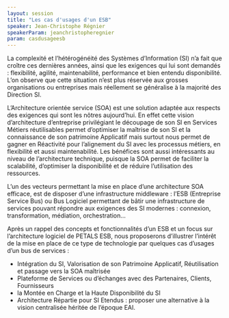 ```yaml
---
layout: session
title: "Les cas d'usages d'un ESB"
speaker: Jean-Christophe Régnier
speakerParam: jeanchristopheregnier
param: casdusageesb
---
```


La complexité et l’hétérogénéité des Systèmes d’Information (SI)  n’a fait que croître ces dernières années, ainsi que les exigences qui lui sont demandés : flexibilité, agilité, maintenabilité, performance et bien entendu disponibilité.
L’on observe que cette situation n’est plus réservée aux grosses organisations ou entreprises mais réellement se généralise à la majorité des Direction SI.

L’Architecture orientée service (SOA) est une solution adaptée aux respects des exigences qui sont les nôtres aujourd’hui.  En effet cette vision d’architecture d’entreprise privilégiant le découpage de son SI en Services Métiers réutilisables permet d’optimiser la maîtrise de son SI et la connaissance de son patrimoine Applicatif mais surtout nous permet de gagner en Réactivité pour l’alignement du SI avec les processus métiers, en  flexibilité et aussi maintenabilité.  Les bénéfices sont aussi intéressants au niveau de l’architecture technique, puisque la SOA permet de faciliter la scalabilité,  d’optimiser la disponibilité et de réduire l’utilisation des ressources.

L’un des vecteurs permettant la mise en place d’une architecture SOA efficace,  est de disposer d’une infrastructure middleware :  l’ESB (Entreprise Service Bus) ou Bus Logiciel permettant de bâtir une infrastructure de services pouvant répondre aux exigences des SI modernes :  connexion, transformation, médiation, orchestration…

Après un rappel des concepts et fonctionnalités d’un ESB et un focus sur l’architecture logiciel de PETALS ESB, nous proposerons  d’illustrer l’intérêt de la mise en place de ce type de   technologie  par quelques cas d’usages d’un bus de services :
* Intégration du SI,  Valorisation de son Patrimoine Applicatif, Réutilisation  et  passage vers la SOA maîtrisée
* Plateforme de Services ou d’échanges avec des Partenaires, Clients, Fournisseurs
* la Montée en Charge et la Haute Disponibilité du SI
* Architecture Répartie  pour SI Etendus : proposer une alternative à la vision centralisée héritée de l’époque EAI.